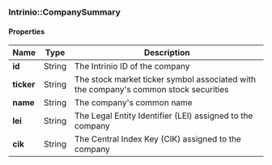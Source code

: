 

[//]: # (CLASS:Intrinio::CompanySummary)

[//]: # (KIND:object)

### Intrinio::CompanySummary

#### Properties

[//]: # (START_DEFINITION)

Name | Type | Description
------------ | ------------- | -------------
**id** | String | The Intrinio ID of the company &nbsp;
**ticker** | String | The stock market ticker symbol associated with the company&#39;s common stock securities &nbsp;
**name** | String | The company&#39;s common name &nbsp;
**lei** | String | The Legal Entity Identifier (LEI) assigned to the company &nbsp;
**cik** | String | The Central Index Key (CIK) assigned to the company &nbsp;

[//]: # (END_DEFINITION)



